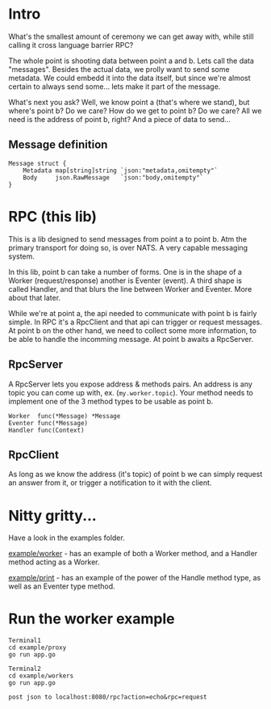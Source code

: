 # Intro

What's the smallest amount of ceremony we can get away with, while still calling it cross language barrier RPC?

The whole point is shooting data between point a and b. Lets call the data "messages". Besides the actual data, we prolly want to send some metadata. We could embedd it into the data itself, but since we're almost certain to always send some... lets make it part of the message.

What's next you ask? Well, we know point a (that's where we stand), but where's point b? Do we care? How do we get to point b? Do we care? All we need is the address of point b, right? And a piece of data to send...

## Message definition

    Message struct {
    	Metadata map[string]string `json:"metadata,omitempty"`
    	Body     json.RawMessage   `json:"body,omitempty"`
    }

# RPC (this lib)

This is a lib designed to send messages from point a to point b. Atm the primary transport for doing so, is over NATS. A very capable messaging system.

In this lib, point b can take a number of forms. One is in the shape of a Worker (request/response) another is Eventer (event). A third shape is called Handler, and that blurs the line between Worker and Eventer. More about that later.

While we're at point a, the api needed to communicate with point b is fairly simple. In RPC it's a RpcClient and that api can trigger or request messages. At point b on the other hand, we need to collect some more information, to be able to handle the incomming message. At point b awaits a RpcServer.

## RpcServer

A RpcServer lets you expose address & methods pairs. An address is any topic you can come up with, ex. (```my.worker.topic```). Your method needs to implement one of the 3 method types to be usable as point b.

    Worker  func(*Message) *Message
    Eventer func(*Message)
    Handler func(Context)

## RpcClient

As long as we know the address (it's topic) of point b we can simply request an answer from it, or trigger a notification to it with the client.

# Nitty gritty...

Have a look in the examples folder.

[example/worker](https://github.com/Meduzz/rpc/blob/master/example/workers/app.go) - has an example of both a Worker method, and a Handler method acting as a Worker.

[example/print](https://github.com/Meduzz/rpc/blob/master/example/print/app.go) - has an example of the power of the Handle method type, as well as an Eventer type method.

# Run the worker example
    
    Terminal1
    cd example/proxy
    go run app.go

    Terminal2
    cd example/workers
    go run app.go

    post json to localhost:8080/rpc?action=echo&rpc=request
